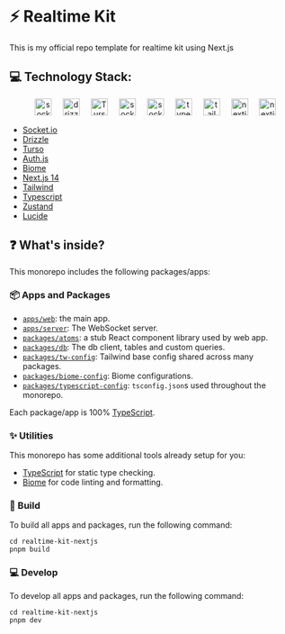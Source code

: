 # ⚡ Realtime Kit

This is my official repo template for realtime kit using Next.js

## 💻 Technology Stack:
<div align="center">
  <img width="12" />
  <img src="https://socket.io/images/logo-dark.svg" height="30" alt="socketio logo"  />
  <img width="12" />
  <img src="https://orm.drizzle.team/favicon.ico" height="30" alt="drizzle logo"  />
  <img width="12" />
  <img src="https://turso.tech/favicon.ico" height="30" alt="Turso logo"  />
  <img width="12" />
  <img src="https://authjs.dev/img/etc/logo-sm.webp" height="30" alt="socketio logo"  />
  <img width="12" />
  <img src="https://cdn.fosstodon.org/accounts/avatars/111/171/620/149/728/915/original/a0df16a682fecc6b.png" height="30" alt="socketio logo"  />
  <img width="12" />
  <img src="https://skillicons.dev/icons?i=ts" height="30" alt="typescript logo"  />
  <img width="12" />
  <img src="https://skillicons.dev/icons?i=tailwind" height="30" alt="tailwindcss logo"  />
  <img width="12" />
  <img src="https://skillicons.dev/icons?i=nextjs" height="30" alt="nextjs logo"  />
  <img width="12" />
  <img src="https://lucide.dev/logo.dark.svg" height="30" alt="nextjs logo"  />
</div>

- [Socket.io](https://socket.io/)
- [Drizzle](https://orm.drizzle.team/)
- [Turso](https://turso.tech/)
- [Auth.js](https://authjs.dev/)
- [Biome](https://biomejs.dev/)
- [Next.js 14](https://nextjs.org/)
- [Tailwind](https://tailwindcss.com/)
- [Typescript](https://typescriptlang.org/)
- [Zustand](https://docs.pmnd.rs/zustand/getting-started/introduction)
- [Lucide](https://lucide.dev/)

## ❓ What's inside?

This monorepo includes the following packages/apps:

### 📦 Apps and Packages

- [`apps/web`][apps/web]: the main app.
- [`apps/server`][apps/server]: The WebSocket server.
- [`packages/atoms`][repo/atoms]: a stub React component library used by web app.
- [`packages/db`][repo/db]: The db client, tables and custom queries.
- [`packages/tw-config`][repo/tw-config]: Tailwind base config shared across many packages.
- [`packages/biome-config`][repo/biome-config]: Biome configurations.
- [`packages/typescript-config`][repo/typescript-config]: `tsconfig.json`s used throughout the monorepo.

Each package/app is 100% [TypeScript](https://www.typescriptlang.org/).

### ✨ Utilities

This monorepo has some additional tools already setup for you:

- [TypeScript](https://www.typescriptlang.org/) for static type checking.
- [Biome](https://biomejs.dev/) for code linting and formatting.

### 🔨 Build

To build all apps and packages, run the following command:

```
cd realtime-kit-nextjs
pnpm build
```

### 💻 Develop

To develop all apps and packages, run the following command:

```
cd realtime-kit-nextjs
pnpm dev
```

[apps/web]: /apps/web
[apps/server]: /apps/server
[repo/atoms]: /packages/atoms
[repo/biome-config]: /packages/biome-config
[repo/db]: /packages/db
[repo/tw-config]: /packages/tw-config
[repo/typescript-config]: /packages/typescript-config
